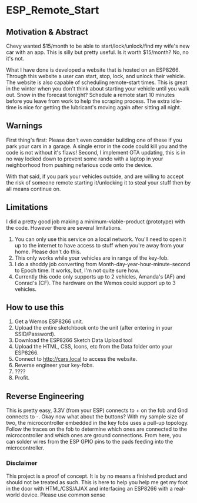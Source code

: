 # ESP_Remote_Start

<h2>Motivation & Abstract</h2>
<p> Chevy wanted $15/month to be able to start/lock/unlock/find my wife's new car with an app. This is silly but pretty useful. Is it worth $15/month? No, no it's not.</p>
<p> What I have done is developed a website that is hosted on an ESP8266. Through this website a user can start, stop, lock, and unlock their vehicle. The website is also capable of scheduling remote-start times. This is great in the winter when you don't think about starting your vehicle until you walk out. Snow in the forecast tonight? Schedule a remote start 10 minutes before you leave from work to help the scraping process. The extra idle-time is nice for getting the lubricant's moving again after sitting all night.</p>

<h2>Warnings</h2>

<p> First thing's first: Please don't even consider building one of these if you park your cars in a garage. A single error in the code could kill you and the code is not without it's flaws! Second, I implement OTA updating, this is in no way locked down to prevent some rando with a laptop in your neighborhood from pushing nefarious code onto the device.</p> 
<p> With that said, if you park your vehicles outside, and are willing to accept the risk of someone remote starting it/unlocking it to steal your stuff then by all means continue on. </p>

<h2>Limitations</h2>
<p> I did a pretty good job making a minimum-viable-product (prototype) with the code. However there are several limitations. 
  
1) You can only use this service on a local network. You'll need to open it up to the internet to have access to stuff when you're away from your home. Please don't do this.
2) This only works while your vehicles are in range of the key-fob. 
3) I do a shoddy job converting from Month-day-year-hour-minute-second to Epoch time. It works, but, I'm not quite sure how. 
4) Currently this code only supports up to 2 vehicles, Amanda's (AF) and Conrad's (CF). The hardware on the Wemos could support up to 3 vehicles. 

<h2>How to use this</h2>

1) Get a Wemos ESP8266 unit. 
2) Upload the entire sketchbook onto the unit (after entering in your SSID/Password). 
3) Download the ESP8266 Sketch Data Upload tool
4) Upload the HTML, CSS, Icons, etc from the Data folder onto your ESP8266. 
5) Connect to http://cars.local to access the website. 
6) Reverse engineer your key-fobs. 
7) ????
8) Profit.

<h2>Reverse Engineering</h2>
<p>This is pretty easy, 3.3V (from your ESP) connects to + on the fob and Gnd connects to -. Okay now what about the buttons? With my sample size of two, the microcontroller embedded in the key fobs uses a pull-up topology. Follow the traces on the fob to determine which ones are connected to the microcontroller and which ones are ground connections. From here, you can solder wires from the ESP GPIO pins to the pads feeding into the microcontroller.</p>

<h3>Disclaimer</h3>
<p> This project is a proof of concept. It is by no means a finished product and should not be treated as such. This is here to help you help me get my foot in the door with HTML/CSS/AJAX and interfacing an ESP8266 with a real-world device. Please use common sense </p> 
